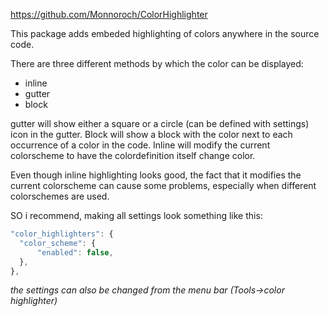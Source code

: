 <https://github.com/Monnoroch/ColorHighlighter>  

This package adds embeded highlighting of colors anywhere in the source code.  

There are three different methods by which the color can be displayed:  
- inline
- gutter
- block  

gutter will show either a square or a circle (can be defined with settings) icon in the gutter. Block will show a block with the color next to each occurrence of a color in the code. Inline will modify the current colorscheme to have the colordefinition itself change color.  

Even though inline highlighting looks good, the fact that it modifies the current colorscheme can cause some problems, especially when different colorschemes are used.  

SO i recommend, making all settings look something like this:   

``` js
"color_highlighters": {
  "color_scheme": {
      "enabled": false,
  },
},
```

*the settings can also be changed from the menu bar (Tools->color highlighter)*



